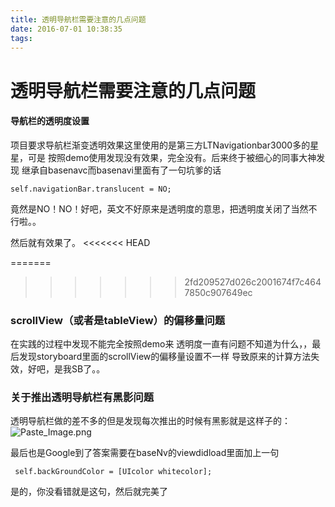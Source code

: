 ```yaml
---
title: 透明导航栏需要注意的几点问题
date: 2016-07-01 10:38:35
tags:
---
```




# 透明导航栏需要注意的几点问题

#### 导航栏的透明度设置

  项目要求导航栏渐变透明效果这里使用的是第三方LTNavigationbar3000多的星星，可是 按照demo使用发现没有效果，完全没有。后来终于被细心的同事大神发现 继承自basenavc而basenavi里面有了一句坑爹的话
  
    self.navigationBar.translucent = NO;
    
  竟然是NO！NO！好吧，英文不好原来是透明度的意思，把透明度关闭了当然不行啦。。
  
  然后就有效果了。
<<<<<<< HEAD
 
 
<!--more-->
=======
  
  
>>>>>>> 2fd209527d026c2001674f7c4647850c907649ec
  
  
  
### scrollView（或者是tableView）的偏移量问题

在实践的过程中发现不能完全按照demo来 透明度一直有问题不知道为什么，，最后发现storyboard里面的scrollView的偏移量设置不一样 导致原来的计算方法失效，好吧，是我SB了。。


###  关于推出透明导航栏有黑影问题

透明导航栏做的差不多的但是发现每次推出的时候有黑影就是这样子的：
![Paste_Image.png](http://upload-images.jianshu.io/upload_images/67179-716b4afa201ecd19.png?imageMogr2/auto-orient/strip%7CimageView2/2/w/1240)


最后也是Google到了答案需要在baseNv的viewdidload里面加上一句


     self.backGroundColor = [UIcolor whitecolor];
     
   是的，你没看错就是这句，然后就完美了
 